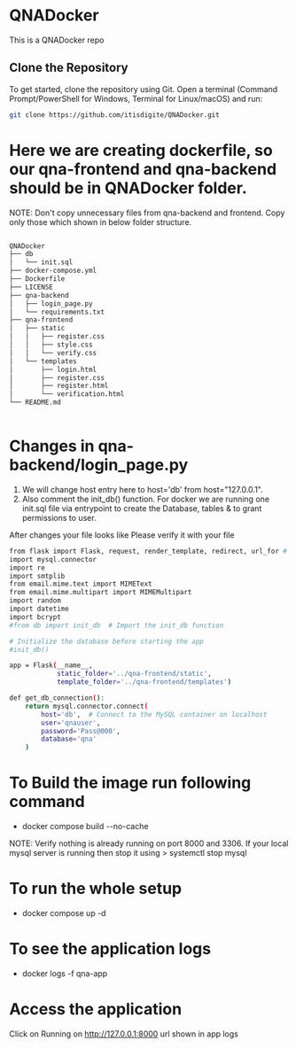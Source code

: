 # QNADocker
This is a QNADocker repo 

## Clone the Repository

To get started, clone the repository using Git. Open a terminal (Command Prompt/PowerShell for Windows, Terminal for Linux/macOS) and run:

```bash
git clone https://github.com/itisdigite/QNADocker.git
```

# Here we are creating dockerfile, so our qna-frontend and qna-backend should be in QNADocker folder.
NOTE: Don't copy unnecessary files from qna-backend and frontend. Copy only those which shown in below folder structure.
```bash

QNADocker
├── db
│   └── init.sql
├── docker-compose.yml
├── Dockerfile
├── LICENSE
├── qna-backend
│   ├── login_page.py
│   └── requirements.txt
├── qna-frontend
│   ├── static
│   │   ├── register.css
│   │   ├── style.css
│   │   └── verify.css
│   └── templates
│       ├── login.html
│       ├── register.css
│       ├── register.html
│       └── verification.html
└── README.md
     
```

# Changes in qna-backend/login_page.py 
1. We will change host entry here to host='db' from host="127.0.0.1".
2. Also comment the init_db() function. For docker we are running one init.sql file via entrypoint to create the Database, tables & to grant permissions to user.

After changes your file looks like
Please verify it with your file

```bash
from flask import Flask, request, render_template, redirect, url_for # type: ignore
import mysql.connector
import re
import smtplib
from email.mime.text import MIMEText
from email.mime.multipart import MIMEMultipart
import random
import datetime
import bcrypt
#from db import init_db  # Import the init_db function

# Initialize the database before starting the app
#init_db()

app = Flask(__name__, 
            static_folder='../qna-frontend/static', 
            template_folder='../qna-frontend/templates')

def get_db_connection():
    return mysql.connector.connect(
        host='db',  # Connect to the MySQL container on localhost
        user='qnauser',
        password='Pass@000',
        database='qna'
    )
```


# To Build the image run following command
- docker compose build --no-cache

NOTE: Verify nothing is already running on port 8000 and 3306.
If your local mysql server is running then stop it using > systemctl stop mysql

# To run the whole setup
- docker compose up -d

# To see the application logs
- docker logs -f qna-app

# Access the application
Click on Running on http://127.0.0.1:8000 url shown in app logs 